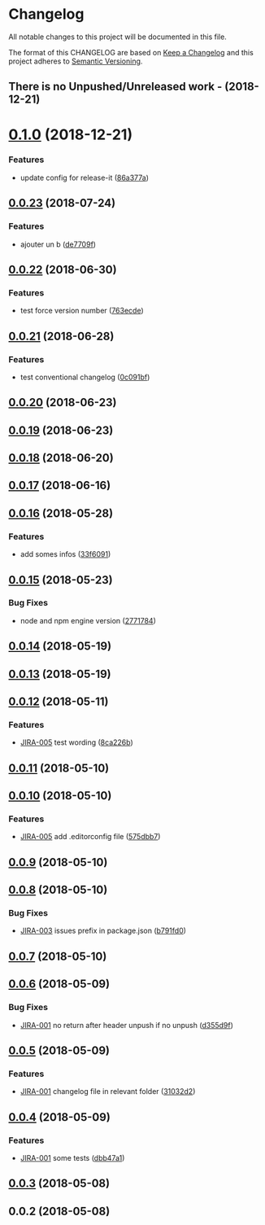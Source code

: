 # Changelog
All notable changes to this project will be documented in this file.

The format of this CHANGELOG are based on [Keep a Changelog](https://keepachangelog.com/en/1.0.0/)
and this project adheres to [Semantic Versioning](https://semver.org/spec/v2.0.0.html).

## There is no Unpushed/Unreleased work - (2018-12-21)

<a name="0.1.0"></a>

# [0.1.0](https://host.com/owner/repository/compare/0.1.0%0D0.0.23#diff) (2018-12-21)

### Features

* update config for release-it ([86a377a](https://host.com/owner/repository/commits/86a377a))

<a name="0.0.23"></a>

## [0.0.23](https://host.com/owner/repository/compare/0.0.23%0D0.0.22#diff) (2018-07-24)

### Features

* ajouter un b ([de7709f](https://host.com/owner/repository/commits/de7709f))

<a name="0.0.22"></a>

## [0.0.22](https://host.com/owner/repository/compare/0.0.22%0D0.0.21#diff) (2018-06-30)

### Features

* test force version number ([763ecde](https://host.com/owner/repository/commits/763ecde))

<a name="0.0.21"></a>

## [0.0.21](https://host.com/owner/repository/compare/0.0.21%0D0.0.20#diff) (2018-06-28)

### Features

* test conventional changelog ([0c091bf](https://host.com/owner/repository/commits/0c091bf))

<a name="0.0.20"></a>

## [0.0.20](https://host.com/owner/repository/compare/0.0.20%0D0.0.19#diff) (2018-06-23)



<a name="0.0.19"></a>

## [0.0.19](https://host.com/owner/repository/compare/0.0.19%0D0.0.18#diff) (2018-06-23)



<a name="0.0.18"></a>

## [0.0.18](https://host.com/owner/repository/compare/0.0.18%0D0.0.17#diff) (2018-06-20)



<a name="0.0.17"></a>

## [0.0.17](https://host.com/owner/repository/compare/0.0.17%0D0.0.16#diff) (2018-06-16)



<a name="0.0.16"></a>

## [0.0.16](https://host.com/owner/repository/compare/0.0.16%0D0.0.15#diff) (2018-05-28)

### Features

* add somes infos ([33f6091](https://host.com/owner/repository/commits/33f6091))

<a name="0.0.15"></a>

## [0.0.15](https://host.com/owner/repository/compare/0.0.15%0D0.0.14#diff) (2018-05-23)

### Bug Fixes

* node and npm engine version ([2771784](https://host.com/owner/repository/commits/2771784))

<a name="0.0.14"></a>

## [0.0.14](https://host.com/owner/repository/compare/0.0.14%0D0.0.13#diff) (2018-05-19)



<a name="0.0.13"></a>

## [0.0.13](https://host.com/owner/repository/compare/0.0.13%0D0.0.12#diff) (2018-05-19)



<a name="0.0.12"></a>

## [0.0.12](https://host.com/owner/repository/compare/0.0.12%0D0.0.11#diff) (2018-05-11)

### Features

* [JIRA-005](https://issues-repository.com/browse/JIRA-005) test wording ([8ca226b](https://host.com/owner/repository/commits/8ca226b)) 

<a name="0.0.11"></a>

## [0.0.11](https://host.com/owner/repository/compare/0.0.11%0D0.0.10#diff) (2018-05-10)



<a name="0.0.10"></a>

## [0.0.10](https://host.com/owner/repository/compare/0.0.10%0D0.0.9#diff) (2018-05-10)

### Features

* [JIRA-005](https://issues-repository.com/browse/JIRA-005) add .editorconfig file ([575dbb7](https://host.com/owner/repository/commits/575dbb7))

<a name="0.0.9"></a>

## [0.0.9](https://host.com/owner/repository/compare/0.0.9%0D0.0.8#diff) (2018-05-10)



<a name="0.0.8"></a>

## [0.0.8](https://host.com/owner/repository/compare/0.0.8%0D0.0.7#diff) (2018-05-10)

### Bug Fixes

* [JIRA-003](https://issues-repository.com/browse/JIRA-003) issues prefix in package.json ([b791fd0](https://host.com/owner/repository/commits/b791fd0))

<a name="0.0.7"></a>

## [0.0.7](https://host.com/owner/repository/compare/0.0.7%0D0.0.6#diff) (2018-05-10)



<a name="0.0.6"></a>

## [0.0.6](https://host.com/owner/repository/compare/0.0.6%0D0.0.5#diff) (2018-05-09)

### Bug Fixes

* [JIRA-001](https://issues-repository.com/browse/JIRA-001) no return after header unpush if no unpush ([d355d9f](https://host.com/owner/repository/commits/d355d9f)) 

<a name="0.0.5"></a>

## [0.0.5](https://host.com/owner/repository/compare/0.0.5%0D0.0.4#diff) (2018-05-09)

### Features

* [JIRA-001](https://issues-repository.com/browse/JIRA-001) changelog file in relevant folder ([31032d2](https://host.com/owner/repository/commits/31032d2)) 

<a name="0.0.4"></a>

## [0.0.4](https://host.com/owner/repository/compare/0.0.4%0D0.0.3#diff) (2018-05-09)

### Features

* [JIRA-001](https://issues-repository.com/browse/JIRA-001) some tests ([dbb47a1](https://host.com/owner/repository/commits/dbb47a1))

<a name="0.0.3"></a>

## [0.0.3](https://host.com/owner/repository/compare/0.0.3%0D0.0.2#diff) (2018-05-08)



<a name="0.0.2"></a>

## 0.0.2 (2018-05-08)

